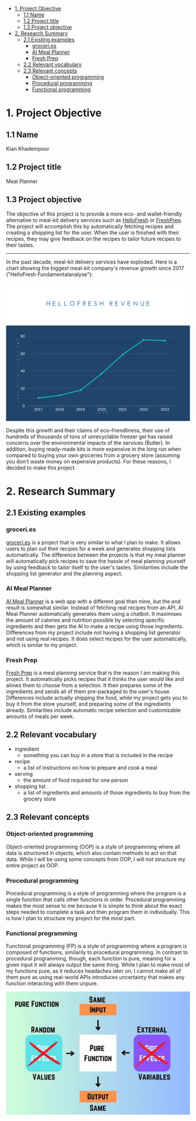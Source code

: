 - [1. Project Objective](#1-project-objective)
  - [1.1 Name](#11-name)
  - [1.2 Project title](#12-project-title)
  - [1.3 Project objective](#13-project-objective)
- [2. Research Summary](#2-research-summary)
  - [2.1 Existing examples](#21-existing-examples)
    - [groceri.es](#groceries)
    - [AI Meal Planner](#ai-meal-planner)
    - [Fresh Prep](#fresh-prep)
  - [2.2 Relevant vocabulary](#22-relevant-vocabulary)
  - [2.3 Relevant concepts](#23-relevant-concepts)
    - [Object-oriented programming](#object-oriented-programming)
    - [Procedural programming](#procedural-programming)
    - [Functional programming](#functional-programming)


# 1. Project Objective

## 1.1 Name

Kian Khadempour

## 1.2 Project title

Meal Planner

## 1.3 Project objective

The objective of this project is to provide a more eco- and wallet-friendly alternative to meal-kit delivery services such as [HelloFresh](https://www.hellofresh.ca/) or [FreshPrep](https://www.freshprep.ca/). The project will accomplish this by automatically fetching recipes and creating a shopping list for the user. When the user is finished with their recipes, they may give feedback on the recipes to tailor future recipes to their tastes.

---

In the past decade, meal-kit delivery services have exploded. Here is a chart showing the biggest meal-kit company's revenue growth since 2017 ("HelloFresh Fundamentalanalyse"):

![A chart showing HelloFresh's revenue growth](assets/hellofresh_revenue.png)

Despite this growth and their claims of eco-friendliness, their use of hundreds of thousands of tons of unrecyclable freezer gel has raised concerns over the environmental impacts of the services (Butler). In addition, buying ready-made kits is more expensive in the long run when compared to buying your own groceries from a grocery store (assuming you don't waste money on expensive products). For these reasons, I decided to make this project.

# 2. Research Summary

## 2.1 Existing examples

### groceri.es

[groceri.es](https://github.com/juriansluiman/groceri.es) is a project that is very similar to what I plan to make. It allows users to plan out their recipes for a week and generates shopping lists automatically. The difference between the projects is that my meal planner will automatically pick recipes to save the hassle of meal planning yourself by using feedback to tailor itself to the user's tastes. Similarities include the shopping list generator and the planning aspect.

### AI Meal Planner

[AI Meal Planner](https://ai-meal-planner.streamlit.app/) is a web app with a different goal than mine, but the end result is somewhat similar. Instead of fetching real recipes from an API, AI Meal Planner automatically generates them using a chatbot. It maximises the amount of calories and nutrition possible by selecting specific ingredients and then gets the AI to make a recipe using those ingredients. Differences from my project include not having a shopping list generator and not using real recipes. It does select recipes for the user automatically, which is similar to my project.

### Fresh Prep

[Fresh Prep](https://www.freshprep.ca/) is a meal planning service that is the reason I am making this project. It automatically picks recipes that it thinks the user would like and allows them to choose from a selection. It then prepares some of the ingredients and sends all of them pre-packaged to the user's house. Differences include actually shipping the food, while my project gets you to buy it from the store yourself, and preparing some of the ingredients already. Similarities include automatic recipe selection and customizable amounts of meals per week.

## 2.2 Relevant vocabulary

- ingredient
  - something you can buy in a store that is included in the recipe
- recipe
  - a list of instructions on how to prepare and cook a meal
- serving
  - the amount of food required for one person
- shopping list
  - a list of ingredients and amounts of those ingredients to buy from the grocery store

## 2.3 Relevant concepts

### Object-oriented programming

Object-oriented programming (OOP) is a style of programming where all data is structured in objects, which also contain methods to act on that data. While I will be using some concepts from OOP, I will not structure my entire project as OOP.

### Procedural programming

Procedural programming is a style of programming where the program is a single function that calls other functions in order. Procedural programming makes the most sense to me because it is simple to think about the exact steps needed to complete a task and then program them in individually. This is how I plan to structure my project for the most part.

### Functional programming

Functional programming (FP) is a style of programming where a program is composed of functions, similarily to procedural programming. In contrast to procedural programming, though, each function is pure, meaning for a given input it will always output the same thing. While I plan to make most of my functions pure, as it reduces headaches later on, I cannot make all of them pure as using real-world APIs introduces uncertainty that makes any function interacting with them unpure.

![Pure functions](assets/pure_function.png)


